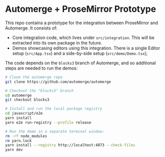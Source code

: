 # Automerge + ProseMirror Prototype

This repo contains a prototype for the integration between ProseMirror and Automerge. It consists of:

- Core integration code, which lives under `src/integration`. This will be extracted into its own package in the future. 
- Demos showcasing editors using this integration. There is a single Editor setup (`src/App.tsx`) and a side-by-side setup (`src/demo/Demo.tsx`);

The code depends on the `blocks3` branch of Automerge, and so additional steps are needed to run the demos:
```bash
# Clone the automerge repo
git clone https://github.com/automerge/automerge

# Checkout the "blocks3" branch
cd automerge
git checkout blocks3

# Install and run the local package registry
cd javascript/e2e
yarn install
yarn e2e run-registry --profile release

# Run the demo in a separate terminal window:
rm -rf node_modules
rm yarn.lock
yarn install --registry http://localhost:4873 --check-files
yarn dev 
```
